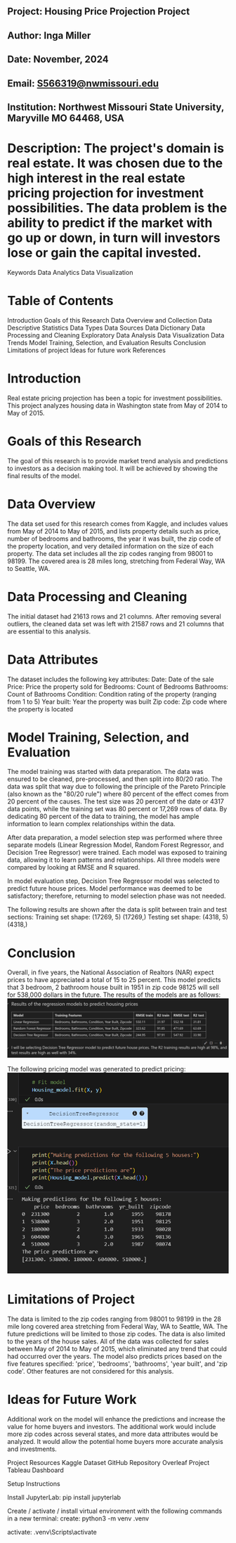 ## Project: Housing Price Projection Project
## Author:  Inga Miller
## Date: November, 2024
## Email: S566319@nwmissouri.edu
## Institution: Northwest Missouri State University, Maryville MO 64468, USA

# Description: The project's domain is real estate.  It was chosen due to the high interest in the real estate pricing projection for investment possibilities. The data problem is the ability to predict if the market with go up or down, in turn will investors lose or gain the capital invested.


Keywords
Data Analytics
Data Visualization

# Table of Contents
Introduction
Goals of this Research
Data Overview and Collection
Data Descriptive Statistics
Data Types
Data Sources
Data Dictionary
Data Processing and Cleaning
Exploratory Data Analysis
Data Visualization
Data Trends
Model Training, Selection, and Evaluation
Results
Conclusion
Limitations of project
Ideas for future work
References

# Introduction
Real estate pricing projection has been a topic for investment possibilities. This project analyzes housing data in Washington state from May of 2014 to May of 2015.

# Goals of this Research
The goal of this research is to provide market trend analysis and predictions to investors as a decision making tool. It will be achieved by showing the final results of the model.

# Data Overview 
The data set used for this research comes from Kaggle, and includes values from May of 2014 to May of 2015, and lists property details such as price, number of bedrooms and bathrooms, the year it was built, the zip code of the property location, and very detailed information on the size of each property. The data set includes all the zip codes ranging from 98001 to 98199. The covered area is 28 miles long, stretching from Federal Way, WA to Seattle, WA.

# Data Processing and Cleaning
The initial dataset had 21613 rows and 21 columns. After removing several outliers, the cleaned data set was left with 21587 rows and 21 columns that are essential to this analysis.

# Data Attributes
The dataset includes the following key attributes:
Date: Date of the sale
Price: Price the property sold for
Bedrooms: Count of Bedrooms
Bathrooms: Count of Bathrooms
Condition: Condition rating of the property (ranging from 1 to 5)
Year built: Year the property was built
Zip code: Zip code where the property is located 

# Model Training, Selection, and Evaluation
The model training was started with data preparation.  The data was ensured to be cleaned, pre-processed, and then split into 80/20 ratio.  The data was split that way due to following the principle of the Pareto Principle (also known as the "80/20 rule") where 80 percent of the effect comes from 20 percent of the causes. The test size was 20 percent of the date or 4317 data points, while the training set was 80 percent or 17,269 rows of data.  By dedicating 80 percent of the data to training, the model has ample information to learn complex relationships within the data. 

After data preparation, a model selection step was performed where three separate models (Linear Regression Model, Random Forest Regressor, and Decision Tree Regressor) were trained. Each model was exposed to training data, allowing it to learn patterns and relationships. All three models were compared by looking at RMSE and R squared.

In model evaluation step, Decision Tree Regressor model was selected to predict future house prices. Model performance was deemed to be satisfactory; therefore, returning to model selection phase was not needed.

The following results are shown after the data is split between train and test sections: Training set shape: (17269, 5) (17269,)
Testing set shape: (4318, 5) (4318,)

# Conclusion
Overall, in five years, the National Association of Realtors (NAR) expect prices to have appreciated a total of 15 to 25 percent. This model predicts that 3 bedroom, 2 bathroom house built in 1951 in zip code 98125 will sell for 538,000 dollars in the future.
The results of the models are as follows:
![alt text](image-1.png)

The following pricing model was generated to predict pricing:
![alt text](image.png)

# Limitations of Project
The data is limited to the zip codes ranging from 98001 to 98199 in the 28 mile long covered area stretching from Federal Way, WA to Seattle, WA.  The future predictions will be limited to those zip codes.  The data is also limited to the years of the house sales. All of the data was collected for sales between May of 2014 to May of 2015, which eliminated any trend that could had occurred over the years. The model also predicts prices based on the five features specified: 'price', 'bedrooms', 'bathrooms', 'year built', and 'zip code'. Other features are not considered for this analysis.

# Ideas for Future Work
 Additional work on the model will enhance the predictions and increase the value for home buyers and investors. The additional work would include more zip codes across several states, and more data attributes would be analyzed. It would allow the potential home buyers more accurate analysis and investments.

Project Resources
Kaggle Dataset
GitHub Repository
Overleaf Project
Tableau Dashboard

Setup Instructions

Install JupyterLab:
pip install jupyterlab

Create / activate / install virtual environment with the following commands in a new terminal:
create:
python3 -m venv .venv

activate:
.venv\Scripts\activate


